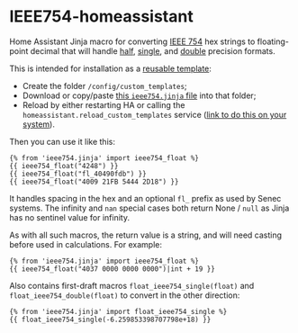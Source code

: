 # IEEE754-homeassistant

Home Assistant Jinja macro for converting [IEEE 754](https://en.wikipedia.org/wiki/IEEE_754) hex strings to floating-point decimal that will handle
[half](https://en.wikipedia.org/wiki/Half-precision_floating-point_format),
[single](https://en.wikipedia.org/wiki/Single-precision_floating-point_format),
and [double](https://en.wikipedia.org/wiki/Double-precision_floating-point_format) precision formats.

This is intended for installation as a [reusable template](https://www.home-assistant.io/docs/configuration/templating/#reusing-templates):

* Create the folder `/config/custom_templates`;
* Download or copy/paste [this `ieee754.jinja` file](https://raw.githubusercontent.com/Troon/IEEE754-homeassistant/main/ieee754.jinja) into that folder;
* Reload by either restarting HA or calling the `homeassistant.reload_custom_templates` service ([link to do this on your system](https://my.home-assistant.io/redirect/_change/?redirect=developer_call_service%2F%3Fservice%3Dhomeassistant.reload_custom_templates)).

Then you can use it like this:

```
{% from 'ieee754.jinja' import ieee754_float %}
{{ ieee754_float("4248") }}
{{ ieee754_float("fl_40490fdb") }}
{{ ieee754_float("4009 21FB 5444 2D18") }}
```

It handles spacing in the hex and an optional `fl_` prefix as used by Senec systems.
The infinity and `nan` special cases both return None / `null` as Jinja has no sentinel
value for infinity.

As with all such macros, the return value is a string, and will need casting before
used in calculations. For example:

```
{% from 'ieee754.jinja' import ieee754_float %}
{{ ieee754_float("4037 0000 0000 0000")|int + 19 }}
```

Also contains first-draft macros `float_ieee754_single(float)` and `float_ieee754_double(float)` to convert in the other direction:
```
{% from 'ieee754.jinja' import float_ieee754_single %}
{{ float_ieee754_single(-6.259853398707798e+18) }}
```
